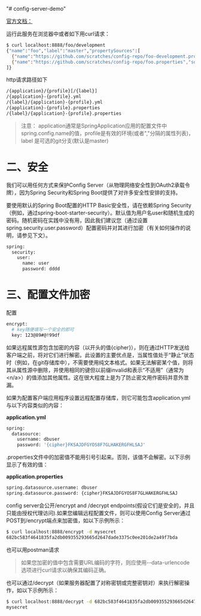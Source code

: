 "# config-server-demo" 

[官方文档：](https://cloud.spring.io/spring-cloud-config/reference/html/#_quick_start)

运行此服务在浏览器中或者如下用curl请求：
```bash
$ curl localhost:8888/foo/development
{"name":"foo","label":"master","propertySources":[
  {"name":"https://github.com/scratches/config-repo/foo-development.properties","source":{"bar":"spam"}},
  {"name":"https://github.com/scratches/config-repo/foo.properties","source":{"foo":"bar"}}
]}
```
http请求路径如下
```bash
/{application}/{profile}[/{label}]
/{application}-{profile}.yml
/{label}/{application}-{profile}.yml
/{application}-{profile}.properties
/{label}/{application}-{profile}.properties
```
> 注意： application通常是SpringApplication应用的配置文件中spring.config.name的值，profile是有效的环境(或者","分隔的属性列表)，label
是可选的git分支(默认是master)

# 二、安全
我们可以用任何方式来保护Config Server（从物理网络安全性到OAuth2承载令牌），因为Spring Security和Spring Boot提供了对许多安全性安排的支持。

要使用默认的Spring Boot配置的HTTP Basic安全性，请在依赖Spring Security（例如，通过spring-boot-starter-security）。默认值为用户名user和随机生成的密码。随机密码在实践中没有用，因此我们建议您（通过设置spring.security.user.password）配置密码并对其进行加密（有关如何操作的说明，请参见下文）。
```bash
spring:
  security:
    user:
      name: user
      password: dddd
```
# 三、配置文件加密
配置
```bash
encrypt:
  # key随便填写一个安全的即可
  key: 123@89#@!99df
```
如果远程属性源包含加密的内容（以开头的值{cipher}），则在通过HTTP发送给客户端之前，将对它们进行解密。此设置的主要优点是，当属性值处于“静止”状态时（例如，在git存储库中），不需要使用纯文本格式。如果无法解密某个值，则将其从属性源中删除，并使用相同的键但以前缀invalid和表示“不适用”（通常为<n/a>）的值添加其他属性。这在很大程度上是为了防止密文用作密码并意外泄漏。

如果为配置客户端应用程序设置远程配置存储库，则它可能包含application.yml与以下内容类似的内容：

**application.yml**
```bash
spring:
  datasource:
    username: dbuser
    password: '{cipher}FKSAJDFGYOS8F7GLHAKERGFHLSAJ'
```
.properties文件中的加密值不能用引号引起来。否则，该值不会解密。以下示例显示了有效的值：

**application.properties**
```bash
spring.datasource.username: dbuser
spring.datasource.password: {cipher}FKSAJDFGYOS8F7GLHAKERGFHLSAJ
```
config server会公开/encrypt and /decrypt endpoints(假设它们是安全的，并且只能由授权代理访问).如果您编辑远程配置文件，则可以使用Config Server通过POST到/encrypt端点来加密值，如以下示例所示：
```bash
$ curl localhost:8888/encrypt -d mysecret
682bc583f4641835fa2db009355293665d2647dade3375c0ee201de2a49f7bda
```
也可以用postman请求
> 如果您加密的值中包含需要URL编码的字符，则应使用--data-urlencode选项进行curl请求以确保其编码正确。

也可以通过/decrypt（如果服务器配置了对称密钥或完整密钥对）来执行解密操作，如以下示例所示：
```bash
$ curl localhost:8888/decrypt -d 682bc583f4641835fa2db009355293665d2647dade3375c0ee201de2a49f7bda
mysecret
```
